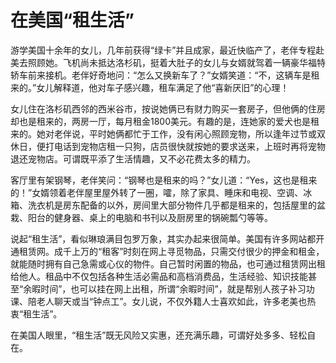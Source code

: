 # 在美国“租生活”

游学美国十余年的女儿，几年前获得“绿卡”并且成家，最近快临产了，老伴专程赴美去照顾她。飞机尚未抵达洛杉矶，挺着大肚子的女儿与女婿就驾着一辆豪华福特轿车前来接机。老伴好奇地问：“怎么又换新车了？”女婿笑道：“不，这辆车是租来的。”女儿解释道，他对车子感兴趣，租车满足了他“喜新厌旧”的心理！

女儿住在洛杉矶西邻的西米谷市，按说她俩已有财力购买一套房子，但他俩的住房却也是租来的，两房一厅，每月租金1800美元。有趣的是，连她家的爱犬也是租来的。她对老伴说，平时她俩都忙于工作，没有闲心照顾宠物，所以逢年过节或双休日，便打电话到宠物店租一只狗，店员很快就按她的要求送来，上班时再将宠物退还宠物店。可谓既平添了生活情趣，又不必花费太多的精力。

客厅里有架钢琴，老伴笑问：“钢琴也是租来的吗？”女儿道：“Yes，这也是租来的！”女婿领着老伴屋里屋外转了一圈，嚯，除了家具、睡床和电视、空调、冰箱、洗衣机是房东配备的以外，房间里大部分物件几乎都是租来的，包括屋里的盆栽、阳台的健身器、桌上的电脑和书刊以及厨房里的锅碗瓢勺等等。

说起“租生活”，看似琳琅满目包罗万象，其实办起来很简单。美国有许多网站都开通租赁网。成千上万的“租客”时刻在网上寻觅物品，只需交付很少的押金和租金，就能随时拥有自己急需或心仪的物件。自己暂时闲置的物品，也可通过租赁网出租给他人。租品中不仅包括各种生活必需品和高档消费品，生活经验、知识技能甚至“余暇时间”，也可以挂在网上出租，所谓“余暇时间”，就是帮别人孩子补习功课、陪老人聊天或当“钟点工”。女儿说，不仅外籍人士喜欢如此，许多老美也热衷“租生活”。

在美国人眼里，“租生活”既无风险又实惠，还充满乐趣，可谓好处多多、轻松自在。